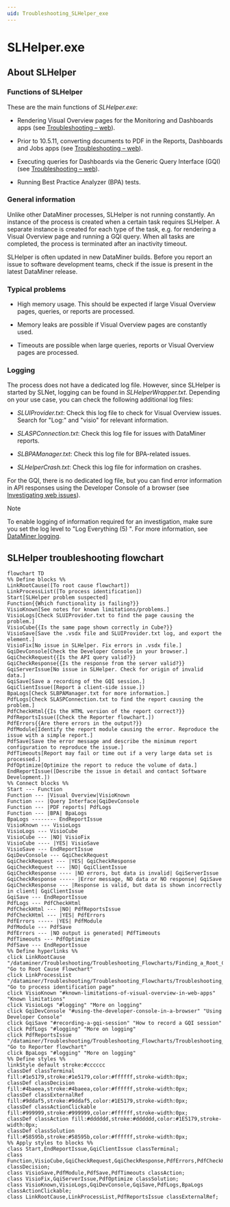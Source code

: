 ```yaml
---
uid: Troubleshooting_SLHelper_exe
---
```


# SLHelper.exe

## About SLHelper

### Functions of SLHelper

These are the main functions of *SLHelper.exe*:

- Rendering Visual Overview pages for the Monitoring and Dashboards apps (see [Troubleshooting – web](xref:Investigating_Web_Issues)).

- Prior to 10.5.11, converting documents to PDF in the Reports, Dashboards and Jobs apps (see [Troubleshooting – web](xref:Investigating_Web_Issues)).

- Executing queries for Dashboards via the Generic Query Interface (GQI) (see [Troubleshooting – web](xref:Investigating_Web_Issues)).

- Running Best Practice Analyzer (BPA) tests.

### General information

Unlike other DataMiner processes, SLHelper is not running constantly. An instance of the process is created when a certain task requires SLHelper. A separate instance is created for each type of the task, e.g. for rendering a Visual Overview page and running a GQI query. When all tasks are completed, the process is terminated after an inactivity timeout.

SLHelper is often updated in new DataMiner builds. Before you report an issue to software development teams, check if the issue is present in the latest DataMiner release.

### Typical problems

- High memory usage. This should be expected if large Visual Overview pages, queries, or reports are processed.

- Memory leaks are possible if Visual Overview pages are constantly used.

- Timeouts are possible when large queries, reports or Visual Overview pages are processed.

### Logging

The process does not have a dedicated log file. However, since SLHelper is started by SLNet, logging can be found in *SLHelperWrapper.txt*. Depending on your use case, you can check the following additional log files:

- *SLUIProvider.txt*: Check this log file to check for Visual Overview issues. Search for "Log:" and "visio" for relevant information.

- *SLASPConnection.txt*: Check this log file for issues with DataMiner reports.

- *SLBPAManager.txt*: Check this log file for BPA-related issues.

- *SLHelperCrash.txt*: Check this log file for information on crashes.

For the GQI, there is no dedicated log file, but you can find error information in API responses using the Developer Console of a browser (see [Investigating web issues](xref:Investigating_Web_Issues)).

> [!NOTE]
> To enable logging of information required for an investigation, make sure you set the log level to "Log Everything (5) ". For more information, see [DataMiner logging](xref:DataMiner_logging).

## SLHelper troubleshooting flowchart

```mermaid
flowchart TD
%% Define blocks %%
LinkRootCause([To root cause flowchart])
LinkProcessList([To process identification])
Start[SLHelper problem suspected]
Function{{Which functionality is failing?}}
VisioKnown[See notes for known limitations/problems.]
VisioLogs[Check SLUIProvider.txt to find the page causing the problem.]
VisioCube{{Is the same page shown correctly in Cube?}}
VisioSave[Save the .vsdx file and SLUIProvider.txt log, and export the element.]
VisioFix[No issue in SLHelper. Fix errors in .vsdx file.]
GqiDevConsole[Check the Developer Console in your browser.]
GqiCheckRequest{{Is the API query valid?}}
GqiCheckResponse{{Is the response from the server valid?}}
GqiServerIssue[No issue in SLHelper. Check for origin of invalid data.]
GqiSave[Save a recording of the GQI session.]
GqiClientIssue([Report a client-side issue.])
BpaLogs[Check SLBPAManager.txt for more information.]
PdfLogs[Check SLASPConnection.txt to find the report causing the problem.]
PdfCheckHtml{{Is the HTML version of the report correct?}}
PdfReportsIssue([Check the Reporter flowchart.])
PdfErrors{{Are there errors in the output?}}
PdfModule[Identify the report module causing the error. Reproduce the issue with a simple report.]
PdfSave[Save the error message and describe the minimum report configuration to reproduce the issue.]
PdfTimeouts[Report may fail or time out if a very large data set is processed.]
PdfOptimize[Optimize the report to reduce the volume of data.]
EndReportIssue([Describe the issue in detail and contact Software Development.])
%% Connect blocks %%
Start --- Function
Function --- |Visual Overview|VisioKnown
Function --- |Query Interface|GqiDevConsole
Function --- |PDF reports| PdfLogs
Function --- |BPA| BpaLogs
BpaLogs -------- EndReportIssue
VisioKnown --- VisioLogs
VisioLogs --- VisioCube
VisioCube --- |NO| VisioFix
VisioCube ---- |YES| VisioSave
VisioSave --- EndReportIssue
GqiDevConsole --- GqiCheckRequest
GqiCheckRequest --- |YES| GqiCheckResponse
GqiCheckRequest --- |NO| GqiClientIssue
GqiCheckResponse ---- |NO errors, but data is invalid| GqiServerIssue
GqiCheckResponse ----- |Error message, NO data or NO response| GqiSave
GqiCheckResponse --- |Response is valid, but data is shown incorrectly in client| GqiClientIssue
GqiSave --- EndReportIssue
PdfLogs --- PdfCheckHtml
PdfCheckHtml --- |NO| PdfReportsIssue
PdfCheckHtml --- |YES| PdfErrors
PdfErrors ----- |YES| PdfModule
PdfModule --- PdfSave
PdfErrors --- |NO output is generated| PdfTimeouts
PdfTimeouts --- PdfOptimize
PdfSave --- EndReportIssue
%% Define hyperlinks %%
click LinkRootCause "/dataminer/Troubleshooting/Troubleshooting_Flowcharts/Finding_a_Root_Cause.html" "Go to Root Cause Flowchart"
click LinkProcessList "/dataminer/Troubleshooting/Troubleshooting_Flowcharts/Troubleshooting_Process_Identification/Troubleshooting_Process_Identification.html" "Go to process identification page"
click VisioKnown "#known-limitations-of-visual-overview-in-web-apps" "Known limitations"
click VisioLogs "#logging" "More on logging"
click GqiDevConsole "#using-the-developer-console-in-a-browser" "Using Developer Console"
click GqiSave "#recording-a-gqi-session" "How to record a GQI session"
click PdfLogs "#logging" "More on logging"
click PdfReportsIssue "/dataminer/Troubleshooting/Troubleshooting_Flowcharts/Troubleshooting_Process_Identification/Other_processes/Troubleshooting_SLASPConnection_exe.html" "Go to Reporter flowchart"
click BpaLogs "#logging" "More on logging"
%% Define styles %%
linkStyle default stroke:#cccccc
classDef classTerminal fill:#1e5179,stroke:#1e5179,color:#ffffff,stroke-width:0px;
classDef classDecision fill:#4baeea,stroke:#4baeea,color:#ffffff,stroke-width:0px;
classDef classExternalRef fill:#9ddaf5,stroke:#9ddaf5,color:#1E5179,stroke-width:0px;
classDef classActionClickable fill:#999999,stroke:#999999,color:#ffffff,stroke-width:0px;
classDef classAction fill:#dddddd,stroke:#dddddd,color:#1E5179,stroke-width:0px;
classDef classSolution fill:#58595b,stroke:#58595b,color:#ffffff,stroke-width:0px;
%% Apply styles to blocks %%
class Start,EndReportIssue,GqiClientIssue classTerminal;
class Function,VisioCube,GqiCheckRequest,GqiCheckResponse,PdfErrors,PdfCheckHtml classDecision;
class VisioSave,PdfModule,PdfSave,PdfTimeouts classAction;
class VisioFix,GqiServerIssue,PdfOptimize classSolution;
class VisioKnown,VisioLogs,GqiDevConsole,GqiSave,PdfLogs,BpaLogs classActionClickable;
class LinkRootCause,LinkProcessList,PdfReportsIssue classExternalRef;
```
